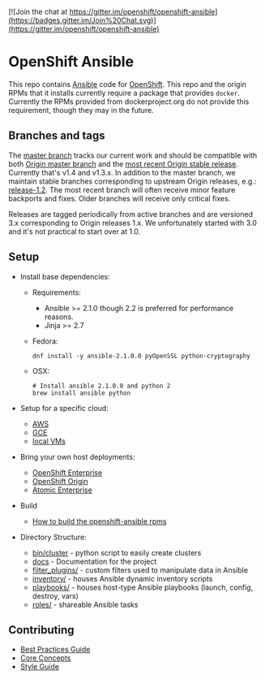 [![Join the chat at https://gitter.im/openshift/openshift-ansible](https://badges.gitter.im/Join%20Chat.svg)](https://gitter.im/openshift/openshift-ansible)

# OpenShift Ansible

This repo contains [Ansible](https://www.ansible.com/) code for
[OpenShift](https://www.openshift.com/). This repo and the origin RPMs that it
installs currently require a package that provides `docker`. Currently the RPMs
provided from dockerproject.org do not provide this requirement, though they may
in the future.

## Branches and tags

The [master branch](https://github.com/openshift/openshift-ansible/tree/master)
tracks our current work and should be compatible with both [Origin master
branch](https://github.com/openshift/origin/tree/master) and the [most recent
Origin stable release](https://github.com/openshift/origin/releases). Currently
that's v1.4 and v1.3.x. In addition to the master branch, we maintain stable
branches corresponding to upstream Origin releases, e.g.:
[release-1.2](https://github.com/openshift/openshift-ansible/tree/release-1.2).
The most recent branch will often receive minor feature backports and fixes.
Older branches will receive only critical fixes.

Releases are tagged periodically from active branches and are versioned 3.x
corresponding to Origin releases 1.x. We unfortunately started with 3.0 and it's
not practical to start over at 1.0.

## Setup

- Install base dependencies:
  - Requirements:
    - Ansible >= 2.1.0 though 2.2 is preferred for performance reasons.
    - Jinja >= 2.7

  - Fedora:
    ```
    dnf install -y ansible-2.1.0.0 pyOpenSSL python-cryptography
    ```

  - OSX:
    ```
    # Install ansible 2.1.0.0 and python 2
    brew install ansible python
    ```

- Setup for a specific cloud:
  - [AWS](http://github.com/openshift/openshift-ansible/blob/master/README_AWS.md)
  - [GCE](http://github.com/openshift/openshift-ansible/blob/master/README_GCE.md)
  - [local VMs](http://github.com/openshift/openshift-ansible/blob/master/README_libvirt.md)

- Bring your own host deployments:
  - [OpenShift Enterprise](https://docs.openshift.com/enterprise/latest/install_config/install/advanced_install.html)
  - [OpenShift Origin](https://docs.openshift.org/latest/install_config/install/advanced_install.html)
  - [Atomic Enterprise](http://github.com/openshift/openshift-ansible/blob/master/README_AEP.md)

- Build
  - [How to build the openshift-ansible rpms](BUILD.md)

- Directory Structure:
  - [bin/cluster](https://github.com/openshift/openshift-ansible/tree/master/bin/cluster) - python script to easily create clusters
  - [docs](https://github.com/openshift/openshift-ansible/tree/master/docs) - Documentation for the project
  - [filter_plugins/](https://github.com/openshift/openshift-ansible/tree/master/filter_plugins) - custom filters used to manipulate data in Ansible
  - [inventory/](https://github.com/openshift/openshift-ansible/tree/master/inventory) - houses Ansible dynamic inventory scripts
  - [playbooks/](https://github.com/openshift/openshift-ansible/tree/master/playbooks) - houses host-type Ansible playbooks (launch, config, destroy, vars)
  - [roles/](https://github.com/openshift/openshift-ansible/tree/master/roles) - shareable Ansible tasks

## Contributing

- [Best Practices Guide](https://github.com/openshift/openshift-ansible/blob/master/docs/best_practices_guide.adoc)
- [Core Concepts](https://github.com/openshift/openshift-ansible/blob/master/docs/core_concepts_guide.adoc)
- [Style Guide](https://github.com/openshift/openshift-ansible/blob/master/docs/style_guide.adoc)
